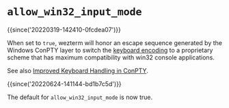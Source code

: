 # `allow_win32_input_mode`

{{since('20220319-142410-0fcdea07')}}

When set to `true`, wezterm will honor an escape sequence generated by the
Windows ConPTY layer to switch the [keyboard encoding](../../key-encoding.md)
to a proprietary scheme that has maximum compatibility with win32 console
applications.

See also [Improved Keyboard Handling in ConPTY](https://github.com/microsoft/terminal/blob/main/doc/specs/%234999%20-%20Improved%20keyboard%20handling%20in%20Conpty.md).

{{since('20220624-141144-bd1b7c5d')}}

The default for `allow_win32_input_mode` is now true.


